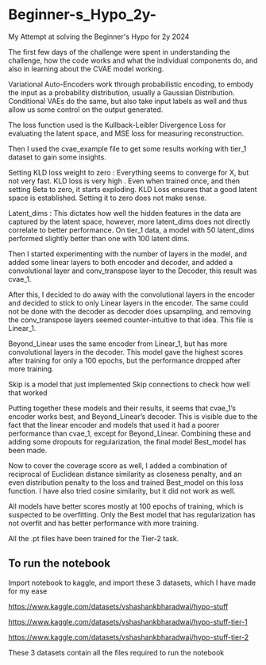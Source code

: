 # Beginner-s_Hypo_2y-
My Attempt at solving the Beginner's Hypo for 2y 2024

The first few days of the challenge were spent in understanding the challenge, how the code works and what the individual components do, and also in learning about the CVAE model working.

Variational Auto-Encoders work through probabilistic encoding, to embody the input as a probability distribution, usually a Gaussian Distribution. Conditional VAEs do the same, but also take input labels as well and thus allow us some control on the output generated.

The loss function used is the Kullback-Leibler Divergence Loss for evaluating the latent space, and MSE loss for measuring reconstruction.

Then I used the cvae_example file to get some results working with tier_1 dataset to gain some insights.

Setting KLD loss weight to zero : Everything seems to converge for X, but not very fast. KLD loss is very high . Even when trained once, and then setting Beta to zero, it starts exploding. KLD Loss ensures that a good latent space is established. Setting it to zero does not make sense.

Latent_dims : This dictates how well the hidden features in the data are captured by the latent space, however, more latent_dims does not directly correlate to better performance. On tier_1 data, a model with 50 latent_dims performed slightly better than one with 100 latent dims.

Then I started experimenting with the number of layers in the model, and added some linear layers to both encoder and decoder, and added a convolutional layer and conv_transpose layer to the Decoder, this result was cvae_1.

After this, I decided to do away with the convolutional layers in the encoder and decided to stick to only Linear layers in the encoder. The same could not be done with the decoder as decoder does upsampling, and removing the conv_transpose layers seemed counter-intuitive to that idea. This file is Linear_1.

Beyond_Linear uses the same encoder from Linear_1, but has more convolutional layers in the decoder. This model gave the highest scores after training for only a 100 epochs, but the performance dropped after more training.

Skip is a model that just implemented Skip connections to check how well that worked 

Putting together these models and their results, it seems that cvae_1’s encoder works best, and Beyond_Linear’s decoder. This is visible due to the fact that the linear encoder and models that used it had a poorer performance than cvae_1, except for Beyond_Linear. Combining these and adding some dropouts for regularization, the final model Best_model has been made.

Now to cover the coverage score as well, I added a combination of reciprocal of Euclidean distance similarity as closeness penalty, and an even distribution penalty to the loss and trained Best_model on this loss function. I have also tried cosine similarity, but it did not work as well.

All models have better scores mostly at 100 epochs of training, which is suspected to be overfitting. Only the Best model that has regularization has not overfit and has better performance with more training. 

All the .pt files have been trained for the Tier-2 task.

## To run the notebook 
Import notebook to kaggle, and import these 3 datasets, which I have made for my ease

https://www.kaggle.com/datasets/vshashankbharadwaj/hypo-stuff

https://www.kaggle.com/datasets/vshashankbharadwaj/hypo-stuff-tier-1

https://www.kaggle.com/datasets/vshashankbharadwaj/hypo-stuff-tier-2

These 3 datasets contain all the files required to run the notebook

